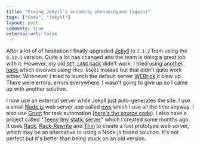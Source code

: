 ```yaml
---
title: "Fixing Jekyll's encoding shenaningans (again)"
tags: ["Code", "Jekyll"]
layout: post
comments: true
external-url: false
---
```


After a lot of of hesitation I finally upgraded [Jekyll](http://jekyllrb.com/) to `1.1.2` from using the `0.12.1` version. Quite a lot has changed and the team is doing a great job with it. However,  my old [`SET LANG` hack](/blog/2013/03/03/fixing-jekylls-encoding-shenanings/) didn't work. I tried using [another hack](http://joseoncode.com/2011/11/27/solving-utf-problem-with-jekyll-on-windows/) which involves using `chcp 65001` instead  but that didn't quite work either. Whenever I tried to launch the default server [WEBrick](http://ruby-doc.org/stdlib-1.9.3/libdoc/webrick/rdoc/WEBrick.html) it blew up. There were errors, errors everywhere. I wasn't going to give up so I came up with another solution.

I now use an external server while Jekyll just auto-generates the site. I use a small [Node.js](http://nodejs.org/) web server app called [nws](#) which I use all the time anyway. I also use [Grunt](http://gruntjs.com/) for task automation ([here's the source code](https://github.com/gummesson/ellengummesson/blob/master/Gruntfile.js)). I also have a project called "[Teeny tiny static server](https://github.com/gummesson/teeny-tiny-static-server)" which I created some months ago. It uses [Rack](https://github.com/chneukirchen/rack), [Rack-Rewrite](https://github.com/jtrupiano/rack-rewrite) and [Thin](https://github.com/macournoyer/thin) to create a fast prototype web server, which may be an alternative to using a Node.js based solution. It's not perfect but it's better than being stuck on an old version.
